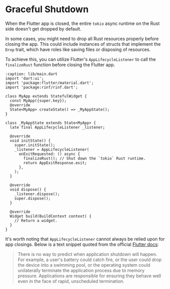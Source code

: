 # Graceful Shutdown

When the Flutter app is closed, the entire `tokio` async runtime on the Rust side doesn't get dropped by default.

In some cases, you might need to drop all Rust resources properly before closing the app. This could include instances of structs that implement the `Drop` trait, which have roles like saving files or disposing of resources.

To achieve this, you can utilize Flutter's `AppLifecycleListener` to call the `finalizeRust` function before closing the Flutter app.

```{code-block} dart
:caption: lib/main.dart
import 'dart:ui';
import 'package:flutter/material.dart';
import 'package:rinf/rinf.dart';

class MyApp extends StatefulWidget {
  const MyApp({super.key});
  @override
  State<MyApp> createState() => _MyAppState();
}

class _MyAppState extends State<MyApp> {
  late final AppLifecycleListener _listener;

  @override
  void initState() {
    super.initState();
    _listener = AppLifecycleListener(
      onExitRequested: () async {
        finalizeRust(); // Shut down the `tokio` Rust runtime.
        return AppExitResponse.exit;
      },
    );
  }

  @override
  void dispose() {
    _listener.dispose();
    super.dispose();
  }

  @override
  Widget build(BuildContext context) {
    // Return a widget.
  }
}
```

It's worth noting that `AppLifecycleListener` cannot always be relied upon for app closings. Below is a text snippet quoted from the official [Flutter docs](https://api.flutter.dev/flutter/widgets/State/dispose.html):

> There is no way to predict when application shutdown will happen. For example, a user's battery could catch fire, or the user could drop the device into a swimming pool, or the operating system could unilaterally terminate the application process due to memory pressure. Applications are responsible for ensuring they behave well even in the face of rapid, unscheduled termination.
